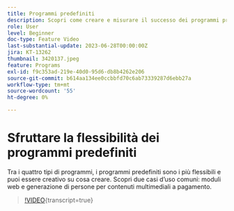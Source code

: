 ```yaml
---
title: Programmi predefiniti
description: Scopri come creare e misurare il successo dei programmi predefiniti.
role: User
level: Beginner
doc-type: Feature Video
last-substantial-update: 2023-06-28T00:00:00Z
jira: KT-13262
thumbnail: 3420137.jpeg
feature: Programs
exl-id: f9c353ad-219e-40d0-95d6-db8b4262e206
source-git-commit: b614aa134ee0ccbbfd70c6ab73339287d6ebb27a
workflow-type: tm+mt
source-wordcount: '55'
ht-degree: 0%

---
```


# Sfruttare la flessibilità dei programmi predefiniti


Tra i quattro tipi di programmi, i programmi predefiniti sono i più flessibili e puoi essere creativo su cosa creare.
Scopri due casi d’uso comuni: moduli web e generazione di persone per contenuti multimediali a pagamento.

>[!VIDEO](https://video.tv.adobe.com/v/3453859?learn=on&captions=ita){transcript=true}
